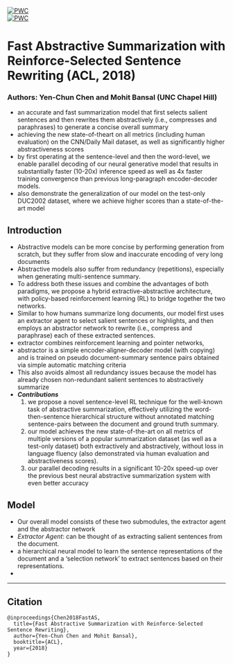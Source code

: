 [![PWC](https://img.shields.io/endpoint.svg?url=https://paperswithcode.com/badge/scibert-pretrained-contextualized-embeddings/named-entity-recognition-bc5cdr)](https://arxiv.org/pdf/1805.11080.pdf)  
[![PWC](https://img.shields.io/endpoint.svg?url=https://paperswithcode.com/badge/scibert-pretrained-contextualized-embeddings/named-entity-recognition-bc5cdr)](https://github.com/ChenRocks/fast_abs_rl)  

# Fast Abstractive Summarization with Reinforce-Selected Sentence Rewriting (ACL, 2018)
### Authors: Yen-Chun Chen and Mohit Bansal (UNC Chapel Hill)
- an accurate and
fast summarization model that first selects
salient sentences and then rewrites them
abstractively (i.e., compresses and paraphrases) to generate a concise overall summary
- achieving the new state-of-theart on all metrics (including human evaluation) on the CNN/Daily Mail dataset, as
well as significantly higher abstractiveness
scores
- by first operating at
the sentence-level and then the word-level,
we enable parallel decoding of our neural
generative model that results in substantially faster (10-20x) inference speed as
well as 4x faster training convergence than
previous long-paragraph encoder-decoder
models.
- also demonstrate the generalization of our model on the test-only DUC2002 dataset, where we achieve higher
scores than a state-of-the-art model

## Introduction
  - Abstractive models can be more concise
by performing generation from scratch, but they
suffer from slow and inaccurate encoding of very
long documents
  -  Abstractive models also suffer from redundancy (repetitions), especially when generating multi-sentence
summary.
  - To address both these issues and combine
the advantages of both paradigms, we propose a hybrid extractive-abstractive architecture,
with policy-based reinforcement learning (RL) to
bridge together the two networks.
  - Similar to how
humans summarize long documents, our model
first uses an extractor agent to select salient sentences or highlights, and then employs an abstractor network to rewrite (i.e., compress and paraphrase) each of these extracted sentences.
  - extractor
combines reinforcement learning and pointer networks, 
  - abstractor is a simple encoder-aligner-decoder model (with copying) and is trained on pseudo
document-summary sentence pairs obtained via
simple automatic matching criteria
  - This also avoids almost all redundancy issues because the model has already chosen non-redundant salient sentences to abstractively summarize
   - __*Contributions*__
     1.  we propose a novel sentence-level RL technique
for the well-known task of abstractive summarization, effectively utilizing the word-then-sentence
hierarchical structure without annotated matching sentence-pairs between the document and ground
truth summary.
      2. our model achieves the
new state-of-the-art on all metrics of multiple versions of a popular summarization dataset (as well
as a test-only dataset) both extractively and abstractively, without loss in language fluency (also
demonstrated via human evaluation and abstractiveness scores).
      3. our parallel decoding results in a significant 10-20x speed-up over the previous best neural abstractive summarization system with even better accuracy

## Model

-  Our overall model
consists of these two submodules, the extractor
agent and the abstractor network
- *Extractor Agent*: can be thought of as extracting salient sentences
from the document.
- a hierarchical neural model to learn the sentence representations of
the document and a ‘selection network’ to extract
sentences based on their representations.
- 

<hr/>

## Citation

``` 
@inproceedings{Chen2018FastAS,
  title={Fast Abstractive Summarization with Reinforce-Selected Sentence Rewriting},
  author={Yen-Chun Chen and Mohit Bansal},
  booktitle={ACL},
  year={2018}
}
```
